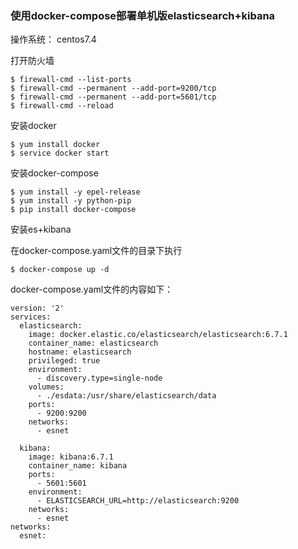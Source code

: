 ### 使用docker-compose部署单机版elasticsearch+kibana

操作系统： centos7.4


打开防火墙
```
$ firewall-cmd --list-ports
$ firewall-cmd --permanent --add-port=9200/tcp
$ firewall-cmd --permanent --add-port=5601/tcp
$ firewall-cmd --reload
```

安装docker

```
$ yum install docker
$ service docker start
```

安装docker-compose
```
$ yum install -y epel-release
$ yum install -y python-pip
$ pip install docker-compose
```

安装es+kibana

在docker-compose.yaml文件的目录下执行
```
$ docker-compose up -d 
```

docker-compose.yaml文件的内容如下：

```
version: '2'
services:
  elasticsearch:
    image: docker.elastic.co/elasticsearch/elasticsearch:6.7.1
    container_name: elasticsearch
    hostname: elasticsearch
    privileged: true
    environment:
      - discovery.type=single-node
    volumes:
      - ./esdata:/usr/share/elasticsearch/data
    ports:
      - 9200:9200
    networks:
      - esnet

  kibana:
    image: kibana:6.7.1
    container_name: kibana
    ports:
      - 5601:5601
    environment:
      - ELASTICSEARCH_URL=http://elasticsearch:9200
    networks:
      - esnet
networks:
  esnet:
  
```
